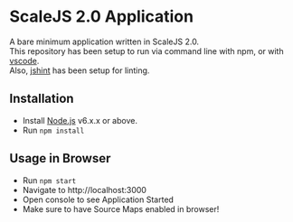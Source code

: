# ScaleJS 2.0 Application
A bare minimum application written in ScaleJS 2.0.  
This repository has been setup to run via command line with npm, or with [vscode](https://code.visualstudio.com/).  
Also, [jshint](https://marketplace.visualstudio.com/items?itemName=dbaeumer.jshint) has been setup for linting.

## Installation
* Install [Node.js](https://nodejs.org) v6.x.x or above.
* Run `npm install`

## Usage in Browser
* Run `npm start`
* Navigate to http://localhost:3000
* Open console to see Application Started
* Make sure to have Source Maps enabled in browser!
